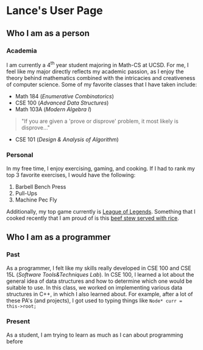 # Lance's User Page  

## Who I am as a person

### Academia
I am currently a 4<sup>th</sup> year student majoring in Math-CS at UCSD. 
For me, I feel like my major directly reflects my academic passion, as I enjoy the theory behind mathematics combined with the intricacies and creativeness of computer science. 
Some of my favorite classes that I have taken include:  
* Math 184 (*Enumerative Combinatorics*)
* CSE 100 (*Advanced Data Structures*)
* Math 103A (*Modern Algebra I*)
> "If you are given a 'prove or disprove' problem, it most likely is disprove..."
* CSE 101 (*Design & Analysis of Algorithm*)
  
### Personal
In my free time, I enjoy exercising, gaming, and cooking. 
If I had to rank my top 3 favorite exercises, I would have the following:  
1. Barbell Bench Press
2. Pull-Ups
3. Machine Pec Fly
  
Additionally, my top game currently is [League of Legends](https://www.leagueoflegends.com/en-us/).
Something that I cooked recently that I am proud of is this [beef stew served with rice](images/beef_stew.jpg).  

## Who I am as a programmer

### Past
As a programmer, I felt like my skills really developed in CSE 100 and CSE 15L (*Software Tools&Techniques Lab*). 
In CSE 100, I learned a lot about the general idea of data structures and how to determine which one would be suitable to use. 
In this class, we worked on implementing various data structures in C++, in which I also learned about. For example, after a lot of these PA's (and projects), I got used to typing things like `Node* curr = this->root;`

### Present
As a student, I am trying to learn as much as I can about programming before 
